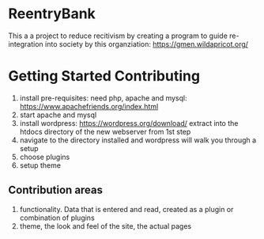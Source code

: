 # ReentryBank

This a a project to reduce recitivism by creating a program to guide re-integration into society by this organziation: https://gmen.wildapricot.org/

# Getting Started Contributing

1. install pre-requisites: need php, apache and mysql: https://www.apachefriends.org/index.html
1. start apache and mysql
1. install wordpress: https://wordpress.org/download/ extract into the htdocs directory of the new webserver from 1st step
1. navigate to the directory installed and wordpress will walk you through a setup
1. choose plugins
1. setup theme

## Contribution areas

1. functionality. Data that is entered and read, created as a plugin or combination of plugins
1. theme, the look and feel of the site, the actual pages
